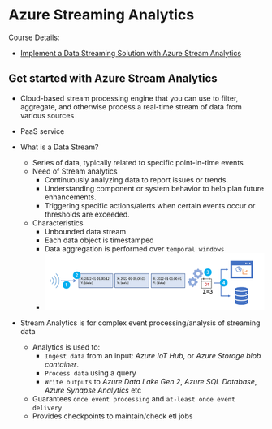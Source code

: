 # Azure Streaming Analytics

Course Details:
- [Implement a Data Streaming Solution with Azure Stream Analytics](https://learn.microsoft.com/en-us/training/paths/implement-data-streaming-with-asa/)

## Get started with Azure Stream Analytics
- Cloud-based stream processing engine that you can use to filter, aggregate, and otherwise process a real-time stream of data from various sources
- PaaS service

- What is a Data Stream?
    - Series of data, typically related to specific point-in-time events
    - Need of Stream analytics
        - Continuously analyzing data to report issues or trends.
        - Understanding component or system behavior to help plan future enhancements.
        - Triggering specific actions/alerts when certain events occur or thresholds are exceeded.
    - Characteristics
        - Unbounded data stream
        - Each data object is timestamped
        - Data aggregation is performed over `temporal windows`
        - ![Stream-Characteristics](stream-characteristics.png)

- Stream Analytics is for complex event processing/analysis of streaming data
    - Analytics is used to:
        - `Ingest data` from an input: *Azure IoT Hub*, or *Azure Storage blob container*.
        - `Process data` using a query
        - `Write outputs` to *Azure Data Lake Gen 2*, *Azure SQL Database*, *Azure Synapse Analytics* etc
    - Guarantees `once event processing` and `at-least once event delivery`
    - Provides checkpoints to maintain/check etl jobs
